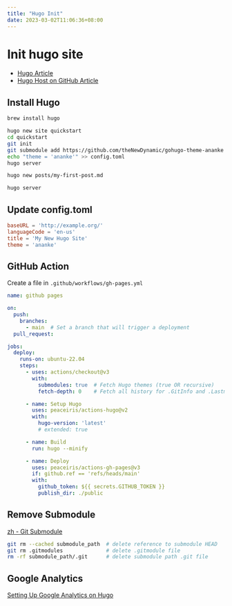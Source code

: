 ```yaml
---
title: "Hugo Init"
date: 2023-03-02T11:06:36+08:00
---
```



# Init hugo site

* [Hugo Article](https://gohugo.io/getting-started/quick-start/)
* [Hugo Host on GitHub Article](https://gohugo.io/hosting-and-deployment/hosting-on-github/#types-of-github-pages)

## Install Hugo

```sh
brew install hugo

hugo new site quickstart
cd quickstart
git init
git submodule add https://github.com/theNewDynamic/gohugo-theme-ananke themes/ananke
echo "theme = 'ananke'" >> config.toml
hugo server

hugo new posts/my-first-post.md

hugo server
```

## Update config.toml

```toml
baseURL = 'http://example.org/'
languageCode = 'en-us'
title = 'My New Hugo Site'
theme = 'ananke'
```

## GitHub Action

Create a file in `.github/workflows/gh-pages.yml`

```yml
name: github pages

on:
  push:
    branches:
      - main  # Set a branch that will trigger a deployment
  pull_request:

jobs:
  deploy:
    runs-on: ubuntu-22.04
    steps:
      - uses: actions/checkout@v3
        with:
          submodules: true  # Fetch Hugo themes (true OR recursive)
          fetch-depth: 0    # Fetch all history for .GitInfo and .Lastmod

      - name: Setup Hugo
        uses: peaceiris/actions-hugo@v2
        with:
          hugo-version: 'latest'
          # extended: true

      - name: Build
        run: hugo --minify

      - name: Deploy
        uses: peaceiris/actions-gh-pages@v3
        if: github.ref == 'refs/heads/main'
        with:
          github_token: ${{ secrets.GITHUB_TOKEN }}
          publish_dir: ./public
```

## Remove Submodule

[zh - Git Submodule](https://www.littlezhang.com/2020/01/%E5%A6%82%E4%BD%95%E6%8A%8A-git-submodule-%E5%8F%98%E6%88%90%E6%99%AE%E9%80%9A%E6%96%87%E4%BB%B6%E5%A4%B9/)

```sh
git rm --cached submodule_path  # delete reference to submodule HEAD 
git rm .gitmodules              # delete .gitmodule file
rm -rf submodule_path/.git      # delete submodule path .git file
```

## Google Analytics

[Setting Up Google Analytics on Hugo](http://cloudywithachanceofdevops.com/posts/2018/05/17/setting-up-google-analytics-on-hugo/#step-2-getting-your-google-analytics-tracking-id-for-your-property)